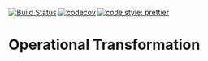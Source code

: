 [![Build Status](https://travis-ci.org/deamont66/operational-transformation.svg?branch=develop)](https://travis-ci.org/deamont66/operational-transformation)
[![codecov](https://codecov.io/gh/deamont66/operational-transformation/branch/develop/graph/badge.svg)](https://codecov.io/gh/deamont66/operational-transformation)
[![code style: prettier](https://img.shields.io/badge/code_style-prettier-ff69b4.svg)](https://github.com/prettier/prettier)

# Operational Transformation
